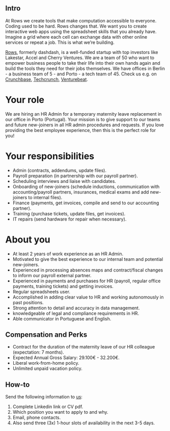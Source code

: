 ## Intro
At Rows we create tools that make computation accessible to everyone.
Coding used to be hard. Rows changes that. We want you to create interactive web apps using the spreadsheet skills that you already have. Imagine a grid where each cell can exchange data with other online services or repeat a job. This is what we’re building.

[Rows](https://rows.com/), formerly dashdash, is a well-funded startup with top investors like Lakestar, Accel and Cherry Ventures. We are a team of 50 who want to empower business people to take their life into their own hands again and build the tools they need for their jobs themselves. We have offices in Berlin - a business team of 5 - and Porto - a tech team of 45. Check us e.g. on [Crunchbase](https://www.crunchbase.com/organization/rowshq), [Techcrunch](https://techcrunch.com/2018/05/16/dashdash-a-platform-to-create-web-apps-using-only-spreadsheet-skills-nabs-8m-led-by-accel/), [Venturebeat](https://venturebeat.com/2018/05/16/accel-leads-8-million-investment-in-dashdash-to-create-web-apps-from-spreadsheets/).

# Your role
We are hiring an HR Admin for a temporary maternity leave replacement in our office in Porto (Portugal). Your mission is to give support to our teams and future new-joiners in all HR admin procedures and requests. If you love providing the best employee experience, then this is the perfect role for you!

# Your responsibilities
* Admin (contracts, addendums, update files).
* Payroll preparation (in partnership with our payroll partner).
* Scheduling interviews and liaise with candidates.
* Onboarding of new-joiners (schedule inductions, communication with accounting/payroll partners, insurances, medical exams and add new-joiners to internal files).
* Finance (payments, get invoices, compile and send to our accounting partner).
* Training (purchase tickets, update files, get invoices).
* IT repairs (send hardware for repair when necessary).

# About you
* At least 2 years of work experience as an HR Admin.
* Motivated to give the best experience to our internal team and potential new-joiners.
* Experienced in processing absences maps and contract/fiscal changes to inform our payroll external partner.
* Experienced in payments and purchases for HR (payroll, regular office payments, training tickets) and getting invoices.
* Regular spreadsheets user.
* Accomplished in adding clear value to HR and working autonomously in past positions.
* Strong attention to detail and accuracy in data management.
* knowledgeable of legal and compliance requirements in HR.
* Able communicator in Portuguese and English. 

## Compensation and Perks
- Contract for the duration of the maternity leave of our HR colleague (expectation: 7 months).
- Expected Annual Gross Salary: 29.100€ - 32.200€.
- Liberal work-from-home policy.
- Unlimited unpaid vacation policy.

## How-to
Send the following information to [us](mailto:hr@rows.com):
1. Complete Linkedin link or CV pdf.
1. Which position you want to apply to and why.
1. Email, phone contacts.
1. Also send three (3x) 1-hour slots of availability in the next 3-5 days.
